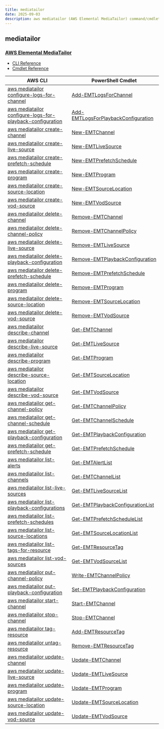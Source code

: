 ```yaml
---
title: mediatailor
date: 2025-09-03
description: aws mediatailor (AWS Elemental MediaTailor) command/cmdlet list.
---
```


## mediatailor

### [AWS Elemental MediaTailor](https://aws.amazon.com/mediatailor/)

* [CLI Reference](https://awscli.amazonaws.com/v2/documentation/api/latest/reference/mediatailor/index.html)
* [Cmdlet Reference](https://docs.aws.amazon.com/powershell/latest/reference/items/AWS_Elemental_MediaTailor_cmdlets.html)

|AWS CLI|PowerShell Cmdlet|
|----|----|
|[aws mediatailor configure-logs-for-channel](https://awscli.amazonaws.com/v2/documentation/api/latest/reference/mediatailor/configure-logs-for-channel.html)|[Add-EMTLogsForChannel](https://docs.aws.amazon.com/powershell/latest/reference/items/Add-EMTLogsForChannel.html)|
|[aws mediatailor configure-logs-for-playback-configuration](https://awscli.amazonaws.com/v2/documentation/api/latest/reference/mediatailor/configure-logs-for-playback-configuration.html)|[Add-EMTLogsForPlaybackConfiguration](https://docs.aws.amazon.com/powershell/latest/reference/items/Add-EMTLogsForPlaybackConfiguration.html)|
|[aws mediatailor create-channel](https://awscli.amazonaws.com/v2/documentation/api/latest/reference/mediatailor/create-channel.html)|[New-EMTChannel](https://docs.aws.amazon.com/powershell/latest/reference/items/New-EMTChannel.html)|
|[aws mediatailor create-live-source](https://awscli.amazonaws.com/v2/documentation/api/latest/reference/mediatailor/create-live-source.html)|[New-EMTLiveSource](https://docs.aws.amazon.com/powershell/latest/reference/items/New-EMTLiveSource.html)|
|[aws mediatailor create-prefetch-schedule](https://awscli.amazonaws.com/v2/documentation/api/latest/reference/mediatailor/create-prefetch-schedule.html)|[New-EMTPrefetchSchedule](https://docs.aws.amazon.com/powershell/latest/reference/items/New-EMTPrefetchSchedule.html)|
|[aws mediatailor create-program](https://awscli.amazonaws.com/v2/documentation/api/latest/reference/mediatailor/create-program.html)|[New-EMTProgram](https://docs.aws.amazon.com/powershell/latest/reference/items/New-EMTProgram.html)|
|[aws mediatailor create-source-location](https://awscli.amazonaws.com/v2/documentation/api/latest/reference/mediatailor/create-source-location.html)|[New-EMTSourceLocation](https://docs.aws.amazon.com/powershell/latest/reference/items/New-EMTSourceLocation.html)|
|[aws mediatailor create-vod-source](https://awscli.amazonaws.com/v2/documentation/api/latest/reference/mediatailor/create-vod-source.html)|[New-EMTVodSource](https://docs.aws.amazon.com/powershell/latest/reference/items/New-EMTVodSource.html)|
|[aws mediatailor delete-channel](https://awscli.amazonaws.com/v2/documentation/api/latest/reference/mediatailor/delete-channel.html)|[Remove-EMTChannel](https://docs.aws.amazon.com/powershell/latest/reference/items/Remove-EMTChannel.html)|
|[aws mediatailor delete-channel-policy](https://awscli.amazonaws.com/v2/documentation/api/latest/reference/mediatailor/delete-channel-policy.html)|[Remove-EMTChannelPolicy](https://docs.aws.amazon.com/powershell/latest/reference/items/Remove-EMTChannelPolicy.html)|
|[aws mediatailor delete-live-source](https://awscli.amazonaws.com/v2/documentation/api/latest/reference/mediatailor/delete-live-source.html)|[Remove-EMTLiveSource](https://docs.aws.amazon.com/powershell/latest/reference/items/Remove-EMTLiveSource.html)|
|[aws mediatailor delete-playback-configuration](https://awscli.amazonaws.com/v2/documentation/api/latest/reference/mediatailor/delete-playback-configuration.html)|[Remove-EMTPlaybackConfiguration](https://docs.aws.amazon.com/powershell/latest/reference/items/Remove-EMTPlaybackConfiguration.html)|
|[aws mediatailor delete-prefetch-schedule](https://awscli.amazonaws.com/v2/documentation/api/latest/reference/mediatailor/delete-prefetch-schedule.html)|[Remove-EMTPrefetchSchedule](https://docs.aws.amazon.com/powershell/latest/reference/items/Remove-EMTPrefetchSchedule.html)|
|[aws mediatailor delete-program](https://awscli.amazonaws.com/v2/documentation/api/latest/reference/mediatailor/delete-program.html)|[Remove-EMTProgram](https://docs.aws.amazon.com/powershell/latest/reference/items/Remove-EMTProgram.html)|
|[aws mediatailor delete-source-location](https://awscli.amazonaws.com/v2/documentation/api/latest/reference/mediatailor/delete-source-location.html)|[Remove-EMTSourceLocation](https://docs.aws.amazon.com/powershell/latest/reference/items/Remove-EMTSourceLocation.html)|
|[aws mediatailor delete-vod-source](https://awscli.amazonaws.com/v2/documentation/api/latest/reference/mediatailor/delete-vod-source.html)|[Remove-EMTVodSource](https://docs.aws.amazon.com/powershell/latest/reference/items/Remove-EMTVodSource.html)|
|[aws mediatailor describe-channel](https://awscli.amazonaws.com/v2/documentation/api/latest/reference/mediatailor/describe-channel.html)|[Get-EMTChannel](https://docs.aws.amazon.com/powershell/latest/reference/items/Get-EMTChannel.html)|
|[aws mediatailor describe-live-source](https://awscli.amazonaws.com/v2/documentation/api/latest/reference/mediatailor/describe-live-source.html)|[Get-EMTLiveSource](https://docs.aws.amazon.com/powershell/latest/reference/items/Get-EMTLiveSource.html)|
|[aws mediatailor describe-program](https://awscli.amazonaws.com/v2/documentation/api/latest/reference/mediatailor/describe-program.html)|[Get-EMTProgram](https://docs.aws.amazon.com/powershell/latest/reference/items/Get-EMTProgram.html)|
|[aws mediatailor describe-source-location](https://awscli.amazonaws.com/v2/documentation/api/latest/reference/mediatailor/describe-source-location.html)|[Get-EMTSourceLocation](https://docs.aws.amazon.com/powershell/latest/reference/items/Get-EMTSourceLocation.html)|
|[aws mediatailor describe-vod-source](https://awscli.amazonaws.com/v2/documentation/api/latest/reference/mediatailor/describe-vod-source.html)|[Get-EMTVodSource](https://docs.aws.amazon.com/powershell/latest/reference/items/Get-EMTVodSource.html)|
|[aws mediatailor get-channel-policy](https://awscli.amazonaws.com/v2/documentation/api/latest/reference/mediatailor/get-channel-policy.html)|[Get-EMTChannelPolicy](https://docs.aws.amazon.com/powershell/latest/reference/items/Get-EMTChannelPolicy.html)|
|[aws mediatailor get-channel-schedule](https://awscli.amazonaws.com/v2/documentation/api/latest/reference/mediatailor/get-channel-schedule.html)|[Get-EMTChannelSchedule](https://docs.aws.amazon.com/powershell/latest/reference/items/Get-EMTChannelSchedule.html)|
|[aws mediatailor get-playback-configuration](https://awscli.amazonaws.com/v2/documentation/api/latest/reference/mediatailor/get-playback-configuration.html)|[Get-EMTPlaybackConfiguration](https://docs.aws.amazon.com/powershell/latest/reference/items/Get-EMTPlaybackConfiguration.html)|
|[aws mediatailor get-prefetch-schedule](https://awscli.amazonaws.com/v2/documentation/api/latest/reference/mediatailor/get-prefetch-schedule.html)|[Get-EMTPrefetchSchedule](https://docs.aws.amazon.com/powershell/latest/reference/items/Get-EMTPrefetchSchedule.html)|
|[aws mediatailor list-alerts](https://awscli.amazonaws.com/v2/documentation/api/latest/reference/mediatailor/list-alerts.html)|[Get-EMTAlertList](https://docs.aws.amazon.com/powershell/latest/reference/items/Get-EMTAlertList.html)|
|[aws mediatailor list-channels](https://awscli.amazonaws.com/v2/documentation/api/latest/reference/mediatailor/list-channels.html)|[Get-EMTChannelList](https://docs.aws.amazon.com/powershell/latest/reference/items/Get-EMTChannelList.html)|
|[aws mediatailor list-live-sources](https://awscli.amazonaws.com/v2/documentation/api/latest/reference/mediatailor/list-live-sources.html)|[Get-EMTLiveSourceList](https://docs.aws.amazon.com/powershell/latest/reference/items/Get-EMTLiveSourceList.html)|
|[aws mediatailor list-playback-configurations](https://awscli.amazonaws.com/v2/documentation/api/latest/reference/mediatailor/list-playback-configurations.html)|[Get-EMTPlaybackConfigurationList](https://docs.aws.amazon.com/powershell/latest/reference/items/Get-EMTPlaybackConfigurationList.html)|
|[aws mediatailor list-prefetch-schedules](https://awscli.amazonaws.com/v2/documentation/api/latest/reference/mediatailor/list-prefetch-schedules.html)|[Get-EMTPrefetchScheduleList](https://docs.aws.amazon.com/powershell/latest/reference/items/Get-EMTPrefetchScheduleList.html)|
|[aws mediatailor list-source-locations](https://awscli.amazonaws.com/v2/documentation/api/latest/reference/mediatailor/list-source-locations.html)|[Get-EMTSourceLocationList](https://docs.aws.amazon.com/powershell/latest/reference/items/Get-EMTSourceLocationList.html)|
|[aws mediatailor list-tags-for-resource](https://awscli.amazonaws.com/v2/documentation/api/latest/reference/mediatailor/list-tags-for-resource.html)|[Get-EMTResourceTag](https://docs.aws.amazon.com/powershell/latest/reference/items/Get-EMTResourceTag.html)|
|[aws mediatailor list-vod-sources](https://awscli.amazonaws.com/v2/documentation/api/latest/reference/mediatailor/list-vod-sources.html)|[Get-EMTVodSourceList](https://docs.aws.amazon.com/powershell/latest/reference/items/Get-EMTVodSourceList.html)|
|[aws mediatailor put-channel-policy](https://awscli.amazonaws.com/v2/documentation/api/latest/reference/mediatailor/put-channel-policy.html)|[Write-EMTChannelPolicy](https://docs.aws.amazon.com/powershell/latest/reference/items/Write-EMTChannelPolicy.html)|
|[aws mediatailor put-playback-configuration](https://awscli.amazonaws.com/v2/documentation/api/latest/reference/mediatailor/put-playback-configuration.html)|[Set-EMTPlaybackConfiguration](https://docs.aws.amazon.com/powershell/latest/reference/items/Set-EMTPlaybackConfiguration.html)|
|[aws mediatailor start-channel](https://awscli.amazonaws.com/v2/documentation/api/latest/reference/mediatailor/start-channel.html)|[Start-EMTChannel](https://docs.aws.amazon.com/powershell/latest/reference/items/Start-EMTChannel.html)|
|[aws mediatailor stop-channel](https://awscli.amazonaws.com/v2/documentation/api/latest/reference/mediatailor/stop-channel.html)|[Stop-EMTChannel](https://docs.aws.amazon.com/powershell/latest/reference/items/Stop-EMTChannel.html)|
|[aws mediatailor tag-resource](https://awscli.amazonaws.com/v2/documentation/api/latest/reference/mediatailor/tag-resource.html)|[Add-EMTResourceTag](https://docs.aws.amazon.com/powershell/latest/reference/items/Add-EMTResourceTag.html)|
|[aws mediatailor untag-resource](https://awscli.amazonaws.com/v2/documentation/api/latest/reference/mediatailor/untag-resource.html)|[Remove-EMTResourceTag](https://docs.aws.amazon.com/powershell/latest/reference/items/Remove-EMTResourceTag.html)|
|[aws mediatailor update-channel](https://awscli.amazonaws.com/v2/documentation/api/latest/reference/mediatailor/update-channel.html)|[Update-EMTChannel](https://docs.aws.amazon.com/powershell/latest/reference/items/Update-EMTChannel.html)|
|[aws mediatailor update-live-source](https://awscli.amazonaws.com/v2/documentation/api/latest/reference/mediatailor/update-live-source.html)|[Update-EMTLiveSource](https://docs.aws.amazon.com/powershell/latest/reference/items/Update-EMTLiveSource.html)|
|[aws mediatailor update-program](https://awscli.amazonaws.com/v2/documentation/api/latest/reference/mediatailor/update-program.html)|[Update-EMTProgram](https://docs.aws.amazon.com/powershell/latest/reference/items/Update-EMTProgram.html)|
|[aws mediatailor update-source-location](https://awscli.amazonaws.com/v2/documentation/api/latest/reference/mediatailor/update-source-location.html)|[Update-EMTSourceLocation](https://docs.aws.amazon.com/powershell/latest/reference/items/Update-EMTSourceLocation.html)|
|[aws mediatailor update-vod-source](https://awscli.amazonaws.com/v2/documentation/api/latest/reference/mediatailor/update-vod-source.html)|[Update-EMTVodSource](https://docs.aws.amazon.com/powershell/latest/reference/items/Update-EMTVodSource.html)|

